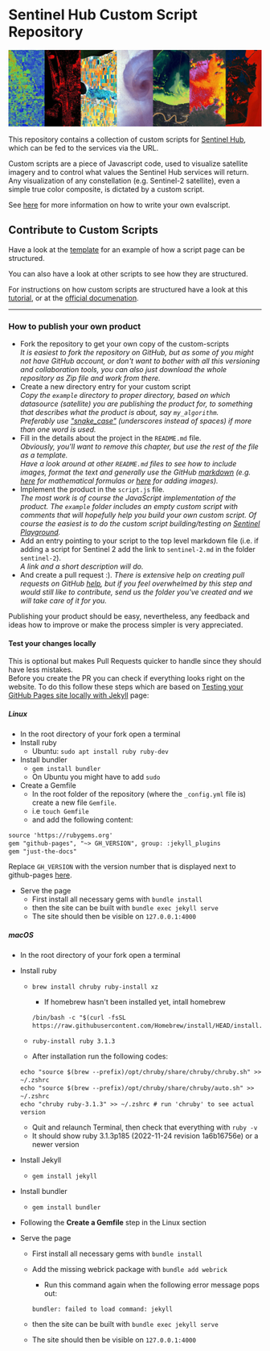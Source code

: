 # Sentinel Hub Custom Script Repository

![Examples of visualizations](assets/images/custom-scripts-examples.jpg)

This repository contains a collection of custom scripts for [Sentinel Hub](https://www.sentinel-hub.com/), which can be fed to the services via the URL.

Custom scripts are a piece of Javascript code, used to visualize satellite imagery and to control what values the Sentinel Hub services will return. Any visualization of any constellation (e.g. Sentinel-2 satellite), even a simple true color composite, is dictated by a custom script.

See [here](https://docs.sentinel-hub.com/api/latest/evalscript/v3/) for more information on how to write your own evalscript.

## Contribute to Custom Scripts

Have a look at the [template](/contribute/example) for an example of how a script page can be structured.

You can also have a look at other scripts to see how they are structured.

For instructions on how custom scripts are structured have a look at this [tutorial](https://www.sentinel-hub.com/explore/education/custom-scripts-tutorial/), or at the [official documenation](https://docs.sentinel-hub.com/api/latest/evalscript/).

---

### How to publish your own product

- Fork the repository to get your own copy of the custom-scripts  
  _It is easiest to fork the repository on GitHub, but as some of you might not have GitHub account, or don't want to bother with all this versioning and collaboration tools, you can also just download the whole repository as Zip file and work from there._
- Create a new directory entry for your custom script  
  _Copy the `example` directory to proper directory, based on which datasource (satellite) you are publishing the product for, to something that describes what the product is about, say `my_algorithm`._  
  _Preferably use ["snake_case"](https://simple.wikipedia.org/wiki/Snake_case) (underscores instead of spaces) if more than one word is used._
- Fill in the details about the project in the `README.md` file.  
  _Obviously, you'll want to remove this chapter, but use the rest of the file as a template._  
  _Have a look around at other `README.md` files to see how to include images, format the text and generally use the GitHub [markdown](https://help.github.com/categories/writing-on-github/) (e.g. [here](../sentinel-2/cby_cloud_detection/README.md) for mathematical formulas or [here](../sentinel-2/ndvi_uncertainty/README.md) for adding images)._
- Implement the product in the `script.js` file.  
  _The most work is of course the JavaScript implementation of the product. The `example` folder includes an empty custom script with comments that will hopefully help you build your own custom script. Of course the easiest is to do the custom script building/testing on [Sentinel Playground](https://apps.sentinel-hub.com/sentinel-playground/)._
- Add an entry pointing to your script to the top level markdown file (i.e. if adding a script for Sentinel 2 add the link to `sentinel-2.md` in the folder `sentinel-2`).  
  _A link and a short description will do._
- And create a pull request :).
  _There is extensive help on creating pull requests on GitHub [help](https://help.github.com/categories/collaborating-with-issues-and-pull-requests/), but if you feel overwhelmed by this step and would still like to contribute, send us the folder you've created and we will take care of it for you._

Publishing your product should be easy, nevertheless, any feedback and ideas how to improve or make the process simpler is very appreciated.

#### Test your changes locally

This is optional but makes Pull Requests quicker to handle since they should have less mistakes.  
Before you create the PR you can check if everything looks right on the website. To do this follow these steps which are based on [Testing your GitHub Pages site locally with Jekyll](https://docs.github.com/en/pages/setting-up-a-github-pages-site-with-jekyll/testing-your-github-pages-site-locally-with-jekyll) page:

##### Linux

- In the root directory of your fork open a terminal
- Install ruby
  - Ubuntu: `sudo apt install ruby ruby-dev`
- Install bundler
  - `gem install bundler`
  - On Ubuntu you might have to add `sudo`
- Create a Gemfile
  - In the root folder of the repository (where the `_config.yml` file is) create a new file `Gemfile`.
  - i.e `touch Gemfile`
  - and add the following content:

```
source 'https://rubygems.org'
gem "github-pages", "~> GH_VERSION", group: :jekyll_plugins
gem "just-the-docs"
```

Replace `GH_VERSION` with the version number that is displayed next to github-pages [here](https://pages.github.com/versions/).

- Serve the page
  - First install all necessary gems with `bundle install`
  - then the site can be built with `bundle exec jekyll serve`
  - The site should then be visible on `127.0.0.1:4000`

##### macOS

- In the root directory of your fork open a terminal
- Install ruby

  - `brew install chruby ruby-install xz`

    - If homebrew hasn't been installed yet, intall homebrew

    ```
    /bin/bash -c "$(curl -fsSL https://raw.githubusercontent.com/Homebrew/install/HEAD/install.sh)"
    ```

  - `ruby-install ruby 3.1.3`
  - After installation run the following codes:

  ```
  echo "source $(brew --prefix)/opt/chruby/share/chruby/chruby.sh" >> ~/.zshrc
  echo "source $(brew --prefix)/opt/chruby/share/chruby/auto.sh" >> ~/.zshrc
  echo "chruby ruby-3.1.3" >> ~/.zshrc # run 'chruby' to see actual version
  ```

  - Quit and relaunch Terminal, then check that everything with `ruby -v`
  - It should show ruby 3.1.3p185 (2022-11-24 revision 1a6b16756e) or a newer version

- Install Jekyll
  - `gem install jekyll`
- Install bundler
  - `gem install bundler`
- Following the **Create a Gemfile** step in the Linux section
- Serve the page

  - First install all necessary gems with `bundle install`
  - Add the missing webrick package with `bundle add webrick`

    - Run this command again when the following error message pops out:

    ```
    bundler: failed to load command: jekyll
    ```

  - then the site can be built with `bundle exec jekyll serve`
  - The site should then be visible on `127.0.0.1:4000`
